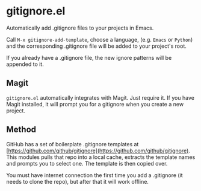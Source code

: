 # gitignore.el

Automatically add .gitignore files to your projects in Emacs. 

Call `M-x gitignore-add-template`, choose a language, (e.g. `Emacs` or `Python`) and the corresponding .gitignore file will be added to your project's root.

If you already have a .gitignore file, the new ignore patterns will be appended to it.

## Magit

`gitignore.el` automatically integrates with Magit. Just require it. If you have Magit installed, it will prompt you for a gitignore when you create a new project.

## Method

GitHub has a set of boilerplate .gitignore templates at [https://github.com/github/gitignore](https://github.com/github/gitignore). This modules pulls that repo into a local cache, extracts the template names and prompts you to select one. The template is then copied over. 

You must have internet connection the first time you add a .gitignore (it needs to clone the repo), but after that it will work offline.
